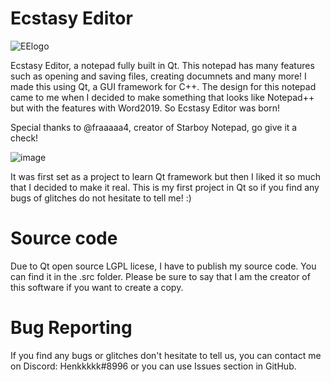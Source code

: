 # Ecstasy Editor

![EElogo](https://user-images.githubusercontent.com/87282156/129174192-0dec1aba-fae1-49a5-98e5-dfe5a0a5298b.png)

Ecstasy Editor, a notepad fully built in Qt. 
This notepad has many features such as opening and saving files, creating documnets and many more!
I made this using Qt, a GUI framework for C++.
The design for this notepad came to me when I decided to make something that looks like Notepad++ but with the features with Word2019. So Ecstasy Editor was born!

Special thanks to @fraaaaa4, creator of Starboy Notepad, go give it a check!

![image](https://user-images.githubusercontent.com/87282156/136378431-9b45c6fe-764c-4e9c-a614-8a5ec875be96.png)

It was first set as a project to learn Qt framework but then I liked it so much that I decided to make it real.
This is my first project in Qt so if you find any bugs of glitches do not hesitate to tell me! :)

# Source code
Due to Qt open source LGPL licese, I have to publish my source code. You can find it in the .src folder. Please be sure to say that I am the creator of this software if you want to create a copy.

# Bug Reporting
If you find any bugs or glitches don't hesitate to tell us, you can contact me on Discord: Henkkkkk#8996 or you can use Issues section in GitHub.
